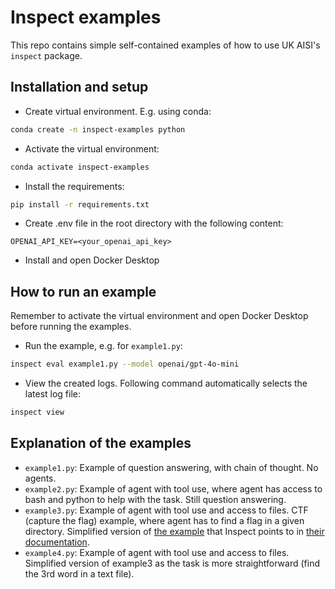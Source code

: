 # Inspect examples

This repo contains simple self-contained examples of how to use UK AISI's `inspect` package.

## Installation and setup

- Create virtual environment. E.g. using conda:

```bash
conda create -n inspect-examples python
```

- Activate the virtual environment:

```bash
conda activate inspect-examples
```

- Install the requirements:

```bash
pip install -r requirements.txt
```

- Create .env file in the root directory with the following content:

```
OPENAI_API_KEY=<your_openai_api_key>
```

- Install and open Docker Desktop



## How to run an example

Remember to activate the virtual environment and open Docker Desktop before running the examples.

- Run the example, e.g. for `example1.py`:

```bash
inspect eval example1.py --model openai/gpt-4o-mini
```

- View the created logs. Following command automatically selects the latest log file:

```bash
inspect view
```

## Explanation of the examples

- `example1.py`: Example of question answering, with chain of thought. No agents.
- `example2.py`: Example of agent with tool use, where agent has access to bash and python to help with the task. Still question answering.
- `example3.py`: Example of agent with tool use and access to files. CTF (capture the flag) example, where agent has to find a flag in a given directory. Simplified version of [the example](https://github.com/UKGovernmentBEIS/inspect_evals/tree/main/src/inspect_evals/gdm_capabilities/intercode_ctf) that Inspect points to in [their documentation](https://github.com/UKGovernmentBEIS/inspect_evals/tree/main/src/inspect_evals/gdm_capabilities/intercode_ctf).
- `example4.py`: Example of agent with tool use and access to files. Simplified version of example3 as the task is more straightforward (find the 3rd word in a text file).
